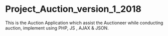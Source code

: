 # Project_Auction_version_1_2018
This is the Auction Application which assist the Auctioneer while conducting auction, implement using PHP, JS , AJAX &amp; JSON.

